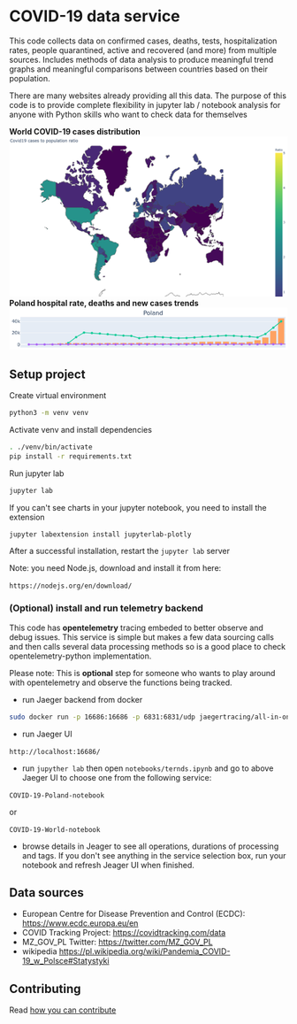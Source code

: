 # COVID-19 data service

This code collects data on confirmed cases, deaths, tests, hospitalization rates, people quarantined, active and recovered (and more) from multiple sources. Includes methods of data analysis to produce meaningful trend graphs and meaningful comparisons between countries based on their population.

There are many websites already providing all this data. The purpose of this code is to provide complete flexibility in jupyter lab / notebook analysis for anyone with Python skills who want to check data for themselves

**World COVID-19 cases distribution**
![World Covid-19 pandemia ratio](World.png)
**Poland hospital rate, deaths and new cases trends**
![Poland  Covid-19 stats](Poland.png)

## Setup project

Create virtual environment

```bash
python3 -m venv venv
```

Activate venv and install dependencies

```bash
. ./venv/bin/activate
pip install -r requirements.txt
```

Run jupyter lab

```bash
jupyter lab
```

If you can't see charts in your jupyter notebook, you need to install the extension

```bash
jupyter labextension install jupyterlab-plotly
```

After a successful installation, restart the `jupyter lab` server

Note: you need Node.js, download and install it from here:

`https://nodejs.org/en/download/`

### (Optional) install and run telemetry backend

This code has **opentelemetry** tracing embeded to better observe and debug issues. This service is simple but makes a few data sourcing calls and then calls several data processing methods so is a good place to check opentelemetry-python implementation.

Please note: This is **optional** step for someone who wants to play around with opentelemetry and observe the functions being tracked.

* run Jaeger backend from docker

```bash
sudo docker run -p 16686:16686 -p 6831:6831/udp jaegertracing/all-in-one
```

* run Jaeger UI

`http://localhost:16686/`

* run `jupyther lab` then open `notebooks/ternds.ipynb` and go to above Jaeger UI to choose one from the following service:

`COVID-19-Poland-notebook`

or

`COVID-19-World-notebook`

* browse details in Jeager to see all operations, durations of processing and tags. If you don't see anything in the service selection box, run your notebook and refresh Jeager UI when finished.

## Data sources

* European Centre for Disease Prevention and Control (ECDC): https://www.ecdc.europa.eu/en
* COVID Tracking Project: https://covidtracking.com/data
* MZ_GOV_PL Twitter: https://twitter.com/MZ_GOV_PL
* wikipedia https://pl.wikipedia.org/wiki/Pandemia_COVID-19_w_Polsce#Statystyki

## Contributing

Read [how you can contribute](CONTRIBUTING.md)
